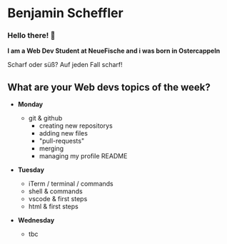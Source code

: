 # Benjamin Scheffler

### Hello there! :metal: ###

**I am a Web Dev Student at NeueFische and i was born in Ostercappeln**

Scharf oder süß? Auf jeden Fall scharf!

## What are your Web devs topics of the week?
- **Monday**
  - git & github
    - creating new repositorys
    - adding new files
    - "pull-requests"
    - merging
    - managing my profile README

- **Tuesday**
    - iTerm / terminal / commands
    - shell & commands
    - vscode & first steps
    - html & first steps

- **Wednesday**
    - tbc


